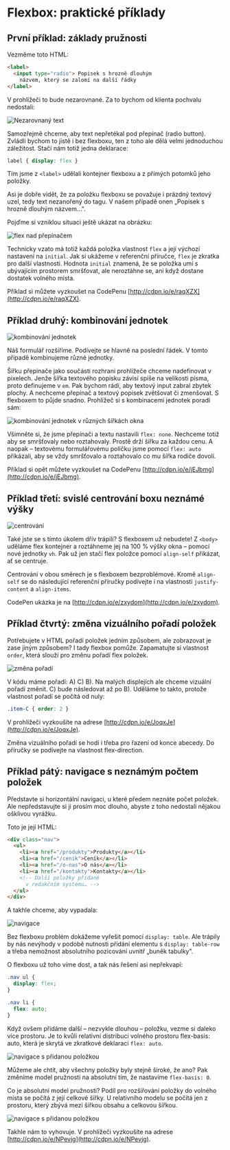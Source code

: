 # Flexbox: praktické příklady

## První příklad: základy pružnosti

Vezměme toto HTML:

```html
<label>
  <input type="radio"> Popisek s hrozně dlouhým
    názvem, který se zalomí na další řádky
</label>
```

V prohlížeči to bude nezarovnané. Za to bychom od klienta pochvalu nedostali:

![Nezarovnaný text](../dist/images/original/flexbox-priklady-1.jpg)

Samozřejmě chceme, aby text nepřetékal pod přepínač (radio button). Zvládli bychom to jistě i bez flexboxu, ten z toho ale dělá velmi jednoduchou záležitost. Stačí nám totiž jedna deklarace:

```css
label { display: flex }
```

Tím jsme z `<label>` udělali kontejner flexboxu a z přímých potomků jeho položky.

Asi je dobře vidět, že za položku flexboxu se považuje i prázdný textový uzel, tedy text nezanořený do tagu. V našem případě onen „Popisek s hrozně dlouhým názvem…".

Pojďme si vzniklou situaci ještě ukázat na obrázku:

![flex nad přepínačem](../dist/images/original/flexbox-priklady-2.jpg)

Technicky vzato má totiž každá položka vlastnost `flex` a její výchozí nastavení na `initial`. Jak si ukážeme v referenční příručce, `flex` je zkratka pro další vlastnosti. Hodnota `initial` znamená, že se položka umí s ubývajícím prostorem smršťovat, ale neroztáhne se, ani když dostane dostatek volného místa.

Příklad si můžete vyzkoušet na CodePenu [http://cdpn.io/e/raqXZX](http://cdpn.io/e/raqXZX).

## Příklad druhý: kombinování jednotek

![kombinování jednotek](../dist/images/original/flexbox-priklady-3.jpg)

Náš formulář rozšíříme. Podívejte se hlavně na poslední řádek. V tomto případě kombinujeme různé jednotky.

Šířku přepínače jako součásti rozhraní prohlížeče chceme nadefinovat v pixelech. Jenže šířka textového popisku závisí spíše na velikosti písma, proto definujeme v `em`. Pak bychom rádi, aby textový input zabral zbytek plochy. A nechceme přepínač a textový popisek zvětšovat či zmenšovat. S flexboxem to půjde snadno. Prohlížeč si s kombinacemi jednotek poradí sám:

![kombinování jednotek v různých šířkách okna](../dist/images/original/flexbox-priklady-4.jpg)

Všimněte si, že jsme přepínači a textu nastavili `flex: none`. Nechceme totiž aby se smršťovaly nebo roztahovaly. Prostě drží šířku za každou cenu. A naopak – textovému formulářovému políčku jsme pomocí `flex: auto` přikázali, aby se vždy smršťovalo a roztahovalo co mu šířka rodiče dovolí.

Příklad si opět můžete vyzkoušet na CodePenu [http://cdpn.io/e/jEJbmg](http://cdpn.io/e/jEJbmg).

## Příklad třetí: svislé centrování boxu neznámé výšky

![centrování](../dist/images/original/flexbox-priklady-5.jpg)

Také jste se s tímto úkolem dřív trápili? S flexboxem už nebudete! Z `<body>` uděláme flex kontejner a roztáhneme jej na 100 % výšky okna – pomocí nové jednotky `vh`. Pak už jen stačí flex položce pomocí `align-self` přikázat, ať se centruje.

Centrování v obou směrech je s flexboxem bezproblémové. Kromě `align-self` se do následující referenční příručky podívejte i na vlastnosti `justify-content` a `align-items`.

CodePen ukázka je na [http://cdpn.io/e/zxydom](http://cdpn.io/e/zxydom).

## Příklad čtvrtý: změna vizuálního pořadí položek

Potřebujete v HTML pořadí položek jedním způsobem, ale zobrazovat je zase jiným způsobem? I tady flexbox pomůže. Zapamatujte si vlastnost `order`, která slouží pro změnu pořadí flex položek.

![změna pořadí](../dist/images/original/flexbox-priklady-6.jpg)

V kódu máme pořadí: A) C) B). Na malých displejích ale chceme vizuální pořadí změnit. C) bude následovat až po B). Uděláme to takto, protože vlastnost pořadí se počítá od nuly:

```css
.item-C { order: 2 }
```

V prohlížeči vyzkoušíte na adrese [http://cdpn.io/e/JoqxJe](http://cdpn.io/e/JoqxJe).

Změna vizuálního pořadí se hodí i třeba pro řazení od konce abecedy. Do příručky se podívejte na vlastnost flex-direction.

## Příklad pátý: navigace s neznámým počtem položek

Představte si horizontální navigaci, u které předem neznáte počet položek. Ale nepředstavujte si ji prosím moc dlouho, abyste z toho nedostali nějakou ošklivou vyrážku.

Toto je její HTML:

```html
<div class="nav">
  <ul>
    <li><a href="/produkty">Produkty</a></li>
    <li><a href="/cenik">Ceník</a></li>
    <li><a href="/o-nas">O nás</a></li>
    <li><a href="/kontakty">Kontakty</a></li>
    <!-- Další položky přidané
      v redakčním systému… -->
  </ul>
</div>
```

A takhle chceme, aby vypadala:

![navigace](../dist/images/original/flexbox-priklady-7.jpg)

Bez flexboxu problém dokážeme vyřešit pomocí `display: table`. Ale trápily by nás nevýhody v podobě nutnosti přidání elementu s `display: table-row` a třeba nemožnost absolutního pozicování uvnitř „buněk tabulky".

O flexboxu už toho víme dost, a tak nás řešení asi nepřekvapí:

```css
.nav ul {
  display: flex;
}

.nav li {
  flex: auto;
}
```

Když ovšem přidáme další – nezvykle dlouhou – položku, vezme si daleko více prostoru. Je to kvůli relativní distribuci volného prostoru flex-basis: auto, která je skrytá ve zkratkové deklaraci `flex: auto`.

![navigace s přidanou položkou](../dist/images/original/flexbox-priklady-8.jpg)

Můžeme ale chtít, aby všechny položky byly stejně široké, že ano? Pak změníme model pružnosti na absolutní tím, že nastavíme `flex-basis: 0`.

Co je absolutní model pružnosti? Podíl pro rozšiřování položky do volného místa se počítá z její celkové šířky. U relativního modelu se počítá jen z prostoru, který zbývá mezi šířkou obsahu a celkovou šířkou.

![navigace s přidanou položkou](../dist/images/original/flexbox-priklady-9.jpg)

Takhle nám to vyhovuje. V prohlížeči vyzkoušíte na adrese [http://cdpn.io/e/NPevjg](http://cdpn.io/e/NPevjg).
